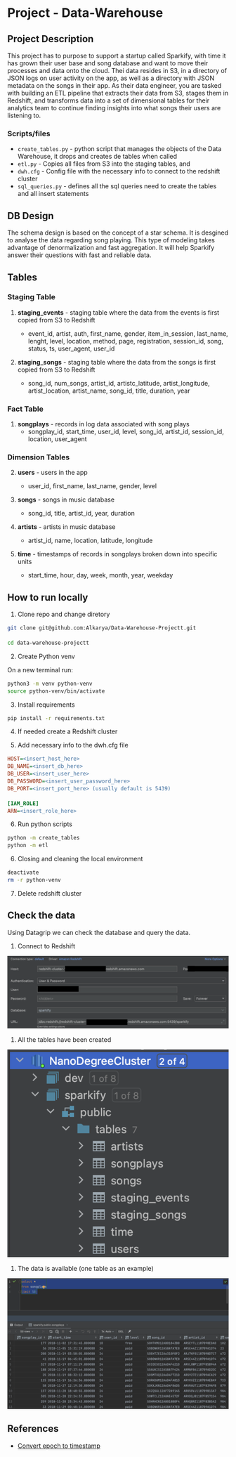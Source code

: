 # Project - Data-Warehouse

## Project Description

This project has to purpose to support a startup called Sparkify, with time it has grown their user base and song database and want to move their processes and data onto the cloud.
Thei data resides in S3, in a directory of JSON logs on user activity on the app, as well as a directory with JSON metadata on the songs in their app.
As their data engineer, you are tasked with building an ETL pipeline that extracts their data from S3, stages them in Redshift, and transforms data into a set of dimensional tables for their analytics team to continue finding insights into what songs their users are listening to.

### Scripts/files
* `create_tables.py` - python script that manages the objects of the Data Warehouse, it drops and creates de tables when called
* `etl.py` - Copies all files from S3 into the staging tables, and
* `dwh.cfg` - Config file with the necessary info to connect to the redshift cluster
* `sql_queries.py` - defines all the sql queries need to create the tables and all insert statements

## DB Design

The schema design is based on the concept of a star schema. It is desgined to analyse the data regarding song playing.
This type of modeling takes advantage of denormalization and fast aggregation.
It will help Sparkify answer their questions with fast and reliable data.

## Tables 

### Staging Table

1. **staging_events** - staging table where the data from the events is first copied from S3 to Redshift
   * event_id, artist, auth, first_name, gender, item_in_session, last_name, lenght, level, location, method, page, registration, session_id, song, status, ts, user_agent, user_id

2. **staging_songs** - staging table where the data from the songs is first copied from S3 to Redshift
   * song_id, num_songs, artist_id, artistc_latitude, artist_longitude, artist_location, artist_name, song_id, title, duration, year

### Fact Table

1. **songplays** - records in log data associated with song plays
   * songplay_id, start_time, user_id, level, song_id, artist_id, session_id, location, user_agent

### Dimension Tables

2. **users** - users in the app
   * user_id, first_name, last_name, gender, level

3. **songs** - songs in music database
   * song_id, title, artist_id, year, duration

4. **artists** - artists in music database
   * artist_id, name, location, latitude, longitude

5. **time** - timestamps of records in songplays broken down into specific units
   * start_time, hour, day, week, month, year, weekday



## How to run locally

1. Clone repo and change diretory

```bash
git clone git@github.com:Alkarya/Data-Warehouse-Projectt.git

cd data-warehouse-projectt
```

2. Create Python venv

On a new terminal run:
```bash
python3 -m venv python-venv            
source python-venv/bin/activate 
```

3. Install requirements

```bash
pip install -r requirements.txt
```

4. If needed create a Redshift cluster

5. Add necessary info to the dwh.cfg file

```cfg
HOST=<insert_host_here>
DB_NAME=<insert_db_here>
DB_USER=<insert_user_here>
DB_PASSWORD=<insert_user_password_here>
DB_PORT=<insert_port_here> (usually default is 5439)

[IAM_ROLE]
ARN=<insert_role_here>
```

6. Run python scripts

```bash
python -m create_tables
python -m etl
```

6. Closing and cleaning the local environment

```bash
deactivate
rm -r python-venv
```

7. Delete redshift cluster

## Check the data

Using Datagrip we can check the database and query the data.

1. Connect to Redshift

![Datagrip](./resources/image1.png)

1. All the tables have been created

![Datagrip](./resources/image2.png)

1. The data is available (one table as an example)

![Datagrip](./resources/image3.png)

## References

* [Convert epoch to timestamp](https://stackoverflow.com/questions/39815425/how-to-convert-epoch-to-datetime-redshift) 
